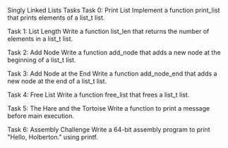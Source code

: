 Singly Linked Lists Tasks
Task 0: Print List
Implement a function print_list that prints elements of a list_t list.

Task 1: List Length
Write a function list_len that returns the number of elements in a list_t list.

Task 2: Add Node
Write a function add_node that adds a new node at the beginning of a list_t list.

Task 3: Add Node at the End
Write a function add_node_end that adds a new node at the end of a list_t list.

Task 4: Free List
Write a function free_list that frees a list_t list.

Task 5: The Hare and the Tortoise
Write a function to print a message before main execution.

Task 6: Assembly Challenge
Write a 64-bit assembly program to print "Hello, Holberton." using printf.
